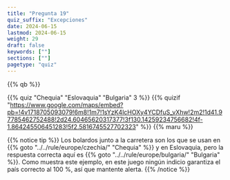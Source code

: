 ```yaml
---
title: "Pregunta 19"
quiz_suffix: "Excepciones"
date: 2024-06-15
lastmod: 2024-06-15
weight: 29
draft: false
keywords: [""]
sections: [""]
pagetype: "quiz"
---
```


{{% qb %}}

{{% quiz "Chequia" "Eslovaquia" "Bulgaria" 3 %}}
{{% quizif "https://www.google.com/maps/embed?pb=!4v1718705093079!6m8!1m7!1sYzK4lcHOXy4YCDfuS_vXhw!2m2!1d41.97785462752488!2d24.60465620317377!3f130.14259234756682!4f-1.864245506451283!5f2.5816745527702323" %}}
{{% maru %}}

<div class="googlemap-if ansarea transparent-area">
{{% notice tip %}}
Los bolardos junto a la carretera son los que se usan en {{% goto "../../rule/europe/czechia/" "Chequia" %}} y en Eslovaquia, pero la respuesta correcta aquí es {{% goto "../../rule/europe/bulgaria/" "Bulgaria" %}}.
Como muestra este ejemplo, en este juego ningún indicio garantiza el país correcto al 100 %, así que mantente alerta.
{{% /notice %}}
</div>


